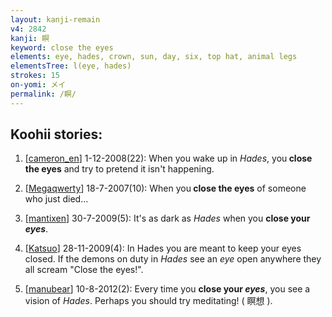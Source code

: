 ```yaml
---
layout: kanji-remain
v4: 2842
kanji: 瞑
keyword: close the eyes
elements: eye, hades, crown, sun, day, six, top hat, animal legs
elementsTree: l(eye, hades)
strokes: 15
on-yomi: メイ
permalink: /瞑/
---
```


## Koohii stories: 

1) [<a href="http://kanji.koohii.com/profile/cameron_en">cameron_en</a>] 1-12-2008(22): When you wake up in <em>Hades</em>, you<strong> close the eyes</strong> and try to pretend it isn&#039;t happening.

2) [<a href="http://kanji.koohii.com/profile/Megaqwerty">Megaqwerty</a>] 18-7-2007(10): When you<strong> close the eyes</strong> of someone who just died...

3) [<a href="http://kanji.koohii.com/profile/mantixen">mantixen</a>] 30-7-2009(5): It&#039;s as dark as <em>Hades</em> when you <strong>close your <em>eyes</em></strong>.

4) [<a href="http://kanji.koohii.com/profile/Katsuo">Katsuo</a>] 28-11-2009(4): In Hades you are meant to keep your eyes closed. If the demons on duty in <em>Hades</em> see an <em>eye</em> open anywhere they all scream &quot;Close the eyes!&quot;.

5) [<a href="http://kanji.koohii.com/profile/manubear">manubear</a>] 10-8-2012(2): Every time you <strong>close your <em>eyes</em></strong>, you see a vision of <em>Hades</em>. Perhaps you should try meditating! ( 瞑想 ).

